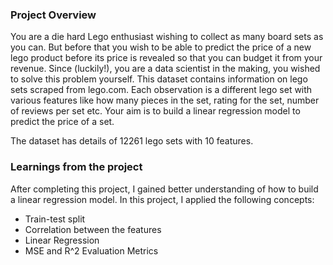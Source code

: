 ### Project Overview

 You are a die hard Lego enthusiast wishing to collect as many board sets as you can. But before that you wish to be able to predict the price of a new lego product before its price is revealed so that you can budget it from your revenue. Since (luckily!), you are a data scientist in the making, you wished to solve this problem yourself. This dataset contains information on lego sets scraped from lego.com. Each observation is a different lego set with various features like how many pieces in the set, rating for the set, number of reviews per set etc. Your aim is to build a linear regression model to predict the price of a set.

The dataset has details of 12261 lego sets with 10 features.


### Learnings from the project

 After completing this project, I gained better understanding of how to build a linear regression model. In this project, I applied the following concepts:

- Train-test split
- Correlation between the features
- Linear Regression
- MSE and R^2 Evaluation Metrics


